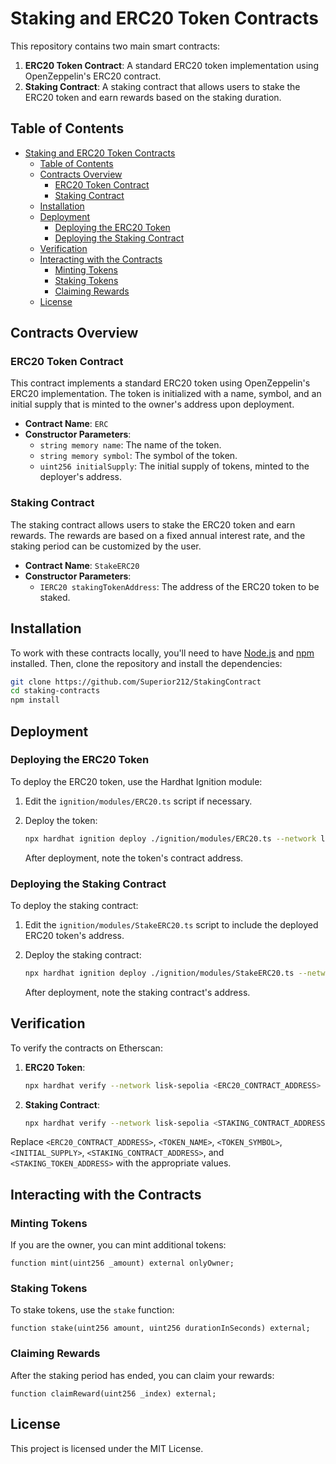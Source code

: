 
# Staking and ERC20 Token Contracts

This repository contains two main smart contracts:

1. **ERC20 Token Contract**: A standard ERC20 token implementation using OpenZeppelin's ERC20 contract.
2. **Staking Contract**: A staking contract that allows users to stake the ERC20 token and earn rewards based on the staking duration.

## Table of Contents

- [Staking and ERC20 Token Contracts](#staking-and-erc20-token-contracts)
  - [Table of Contents](#table-of-contents)
  - [Contracts Overview](#contracts-overview)
    - [ERC20 Token Contract](#erc20-token-contract)
    - [Staking Contract](#staking-contract)
  - [Installation](#installation)
  - [Deployment](#deployment)
    - [Deploying the ERC20 Token](#deploying-the-erc20-token)
    - [Deploying the Staking Contract](#deploying-the-staking-contract)
  - [Verification](#verification)
  - [Interacting with the Contracts](#interacting-with-the-contracts)
    - [Minting Tokens](#minting-tokens)
    - [Staking Tokens](#staking-tokens)
    - [Claiming Rewards](#claiming-rewards)
  - [License](#license)

## Contracts Overview

### ERC20 Token Contract

This contract implements a standard ERC20 token using OpenZeppelin's ERC20 implementation. The token is initialized with a name, symbol, and an initial supply that is minted to the owner's address upon deployment.

- **Contract Name**: `ERC`
- **Constructor Parameters**:
  - `string memory name`: The name of the token.
  - `string memory symbol`: The symbol of the token.
  - `uint256 initialSupply`: The initial supply of tokens, minted to the deployer's address.

### Staking Contract

The staking contract allows users to stake the ERC20 token and earn rewards. The rewards are based on a fixed annual interest rate, and the staking period can be customized by the user.

- **Contract Name**: `StakeERC20`
- **Constructor Parameters**:
  - `IERC20 stakingTokenAddress`: The address of the ERC20 token to be staked.

## Installation

To work with these contracts locally, you'll need to have [Node.js](https://nodejs.org/) and [npm](https://www.npmjs.com/) installed. Then, clone the repository and install the dependencies:

```bash
git clone https://github.com/Superior212/StakingContract
cd staking-contracts
npm install
```

## Deployment

### Deploying the ERC20 Token

To deploy the ERC20 token, use the Hardhat Ignition module:

1. Edit the `ignition/modules/ERC20.ts` script if necessary.
2. Deploy the token:

   ```bash
   npx hardhat ignition deploy ./ignition/modules/ERC20.ts --network lisk-sepolia
   ```

   After deployment, note the token's contract address.

### Deploying the Staking Contract

To deploy the staking contract:

1. Edit the `ignition/modules/StakeERC20.ts` script to include the deployed ERC20 token's address.
2. Deploy the staking contract:

   ```bash
   npx hardhat ignition deploy ./ignition/modules/StakeERC20.ts --network lisk-sepolia
   ```

   After deployment, note the staking contract's address.

## Verification

To verify the contracts on Etherscan:

1. **ERC20 Token**:

   ```bash
   npx hardhat verify --network lisk-sepolia <ERC20_CONTRACT_ADDRESS> "<TOKEN_NAME>" "<TOKEN_SYMBOL>" "<INITIAL_SUPPLY>"
   ```

2. **Staking Contract**:

   ```bash
   npx hardhat verify --network lisk-sepolia <STAKING_CONTRACT_ADDRESS> "<STAKING_TOKEN_ADDRESS>"
   ```

Replace `<ERC20_CONTRACT_ADDRESS>`, `<TOKEN_NAME>`, `<TOKEN_SYMBOL>`, `<INITIAL_SUPPLY>`, `<STAKING_CONTRACT_ADDRESS>`, and `<STAKING_TOKEN_ADDRESS>` with the appropriate values.

## Interacting with the Contracts

### Minting Tokens

If you are the owner, you can mint additional tokens:

```solidity
function mint(uint256 _amount) external onlyOwner;
```

### Staking Tokens

To stake tokens, use the `stake` function:

```solidity
function stake(uint256 amount, uint256 durationInSeconds) external;
```

### Claiming Rewards

After the staking period has ended, you can claim your rewards:

```solidity
function claimReward(uint256 _index) external;
```

## License

This project is licensed under the MIT License.

